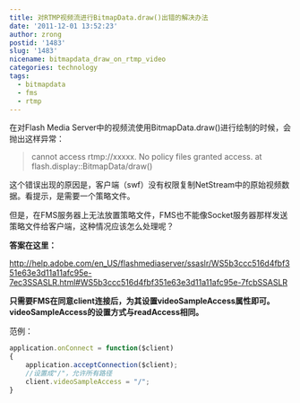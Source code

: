 ```yaml
---
title: 对RTMP视频流进行BitmapData.draw()出错的解决办法
date: '2011-12-01 13:52:23'
author: zrong
postid: '1483'
slug: '1483'
nicename: bitmapdata_draw_on_rtmp_video
categories: technology
tags:
  - bitmapdata
  - fms
  - rtmp
---
```


在对Flash Media Server中的视频流使用BitmapData.draw()进行绘制的时候，会抛出这样异常：

> cannot access rtmp://xxxxx. No policy files granted access.
> at flash.display::BitmapData/draw()

这个错误出现的原因是，客户端（swf）没有权限复制NetStream中的原始视频数据。看提示，是需要一个策略文件。

但是，在FMS服务器上无法放置策略文件，FMS也不能像Socket服务器那样发送策略文件给客户端，这种情况应该怎么处理呢？

**答案在这里：**

<http://help.adobe.com/en_US/flashmediaserver/ssaslr/WS5b3ccc516d4fbf351e63e3d11a11afc95e-7ec3SSASLR.html#WS5b3ccc516d4fbf351e63e3d11a11afc95e-7fcbSSASLR>

**只需要FMS在同意client连接后，为其设置videoSampleAccess属性即可。videoSampleAccess的设置方式与readAccess相同。**

范例：

``` javascript
application.onConnect = function($client)
{ 
	application.acceptConnection($client);
	//设置成"/"，允许所有路径
	client.videoSampleAccess = "/"; 
}
```

